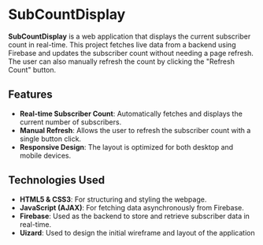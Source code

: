 # SubCountDisplay

**SubCountDisplay** is a web application that displays the current subscriber count in real-time. This project fetches live data from a backend using Firebase and updates the subscriber count without needing a page refresh. The user can also manually refresh the count by clicking the "Refresh Count" button.

## Features

- **Real-time Subscriber Count**: Automatically fetches and displays the current number of subscribers.
- **Manual Refresh**: Allows the user to refresh the subscriber count with a single button click.
- **Responsive Design**: The layout is optimized for both desktop and mobile devices.

## Technologies Used

- **HTML5 & CSS3**: For structuring and styling the webpage.
- **JavaScript (AJAX)**: For fetching data asynchronously from Firebase.
- **Firebase**: Used as the backend to store and retrieve subscriber data in real-time.
- **Uizard**: Used to design the initial wireframe and layout of the application
